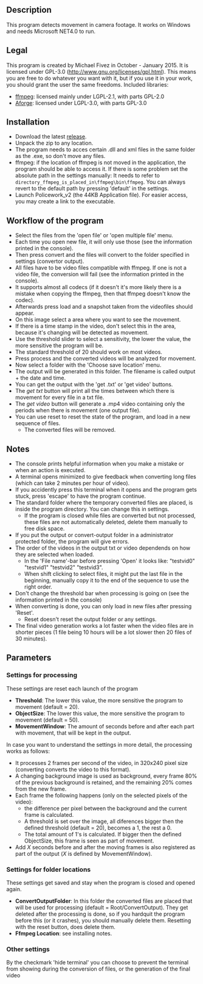 ## Description ##
This program detects movement in camera footage. It works on Windows and needs Microsoft NET4.0 to run.

## Legal ##
This program is created by Michael Fivez in October - January 2015.
It is licensed under GPL-3.0 (http://www.gnu.org/licenses/gpl.html).
This means you are free to do whatever you want with it, but if you use it in your work, you should grant the user the same freedoms.
Included libraries:
- [ffmpeg](https://www.ffmpeg.org/): licensed mainly under LGPL-2.1, with parts GPL-2.0
- [Aforge](http://www.aforgenet.com/): licensed under LGPL-3.0, with parts GPL-3.0

## Installation ##
- Download the latest [release](https://github.com/michaelfivez/IntelligentPolicePlayer/releases).
- Unpack the zip to any location.
- The program needs to acces certain .dll and xml files in the same folder as the .exe, so don't move any files.
- ffmpeg: if the location of ffmpeg is not moved in the application, the program should be able to access it. If there is some problem set the absolute path in the settings manually: It needs to refer to `directory_ffmpeg_is_placed_in\ffmpeg\bin\ffmpeg`. You can always revert to the default path by pressing 'default' in the settings.
- Launch Policework_v2 (the 44KB Application file). For easier access, you may create a link to the executable.

## Workflow of the program ##
- Select the files from the 'open file' or 'open multiple file' menu.
 - Each time you open new file, it will only use those (see the information printed in the console).
- Then press convert and the files will convert to the folder specified in settings (convertor output).
 - All files have to be video files compatible with ffmpeg. If one is not a video file, the conversion will fail (see the information printed in the console). 
 - It supports almost all codecs (if it doesn't it's more likely there is a mistake when copying the ffmpeg, then that ffmpeg doesn't know the codec).
- Afterwards press load and a snapshot taken from the videofiles should appear.
- On this image select a area where you want to see the movement.
 - If there is a time stamp in the video, don't select this in the area, because it's changing will be detected as movement.
- Use the threshold slider to select a sensitivity, the lower the value, the more sensitive the program will be. 
 - The standard threshold of 20 should work on most videos.
- Press process and the converted videos will be analyzed for movement.
- Now select a folder with the 'Choose save location' menu.
 - The output will be generated in this folder. The filename is called output + the date and time.
- You can get the output with the 'get .txt' or 'get video' buttons.
 - The *get txt* button will print all the times between which there is movement for every file in a txt file.
 - The *get video* button will generate a .mp4 video containing only the periods when there is movement (one output file).
- You can use reset to reset the state of the program, and load in a new sequence of files.
  - The converted files will be removed.

## Notes ##
- The console prints helpful information when you make a mistake or when an action is executed.
- A terminal opens minimized to give feedback when converting long files (which can take 2 minutes per hour of video).
- If you accidently press this terminal when it opens and the program gets stuck, press 'escape' to have the program continue.
- The standard folder where the temporary converted files are placed, is inside the program directory. You can change this in settings.
  - If the program is closed while files are converted but not processed, these files are not automatically deleted, delete them manually to free disk space.
- If you put the output or convert-output folder in a administrator protected folder, the program will give errors.
- The order of the videos in the output txt or video dependends on how they are selected when loaded.
  - In the 'File name'-bar before pressing 'Open' it looks like: "testvid0" "testvid1" "testvid2" "testvid3".
  - When shift clicking to select files, it might put the last file in the beginning, manually copy it to the end of the sequence to use the right order.
- Don't change the threshold bar when processing is going on (see the information printed in the console)
- When converting is done, you can only load in new files after pressing 'Reset'.
  - Reset doesn't reset the output folder or any settings.
- The final video generation works a lot faster when the video files are in shorter pieces (1 file being 10 hours will be a lot slower then 20 files of 30 minutes).

## Parameters ##
### Settings for processing ###
These settings are reset each launch of the program
- **Threshold**: The lower this value, the more sensitive the program to movement (default = 20).
- **ObjectSize**: The lower this value, the more sensitive the program to movement (default = 50).
- **MovementWindow**: The amount of seconds before and after each part with movement, that will be kept in the output.

In case you want to understand the settings in more detail, the processing works as follows:
- It processes 2 frames per second of the video, in 320x240 pixel size (converting converts the video to this format).
- A changing background image is used as background, every frame 80% of the previous background is retained, and the remaining 20% comes from the new frame.
- Each frame the following happens (only on the selected pixels of the video):
  - the difference per pixel between the background and the current frame is calculated.
  - A threshold is set over the image, all diferences bigger then the defined threshold (default = 20), becomes a 1, the rest a 0.
  - The total amount of 1's is calculated. If bigger then the defined ObjectSize, this frame is seen as part of movement.
- Add *X* seconds before and after the moving frames is also registered as part of the output (*X* is defined by MovementWindow).

### Settings for folder locations ###
These settings get saved and stay when the program is closed and opened again.
- **ConvertOutputFolder**: In this folder the converted files are placed that will be used for processing (default = Root/ConvertOutput). They get deleted after the processing is done, so if you hardquit the program before this (or it crashes), you should manually delete them. Resetting with the reset button, does delete them.
- **Ffmpeg Location**: see installing notes.

### Other settings ###
By the checkmark 'hide terminal' you can choose to prevent the terminal from showing during the conversion of files, or the generation of the final video
